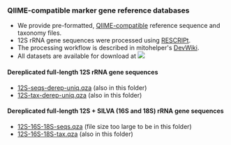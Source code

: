 ### QIIME-compatible marker gene reference databases
- We provide pre-formatted, [QIIME-compatible](https://docs.qiime2.org/2023.9/data-resources/) reference sequence and taxonomy files. 
- 12S rRNA gene sequences were processed using [RESCRIPt](https://github.com/bokulich-lab/RESCRIPt). 
- The processing workflow is described in mitohelper's [DevWiki](https://github.com/aomlomics/mitohelper/wiki/9.-Creating-QIIME-compatible-reference-databases).
- All datasets are available for download at [<img src=https://zenodo.org/badge/DOI/10.5281/zenodo.11494903.svg>](https://doi.org/10.5281/zenodo.11494903)

#### Dereplicated full-length 12S rRNA gene sequences
- [12S-seqs-derep-uniq.qza](https://doi.org/10.5281/zenodo.11494903) (also in this folder)
- [12S-tax-derep-uniq.qza](https://doi.org/10.5281/zenodo.11494903) (also in this folder)

#### Dereplicated full-length 12S + SILVA (16S and 18S) rRNA gene sequences
- [12S-16S-18S-seqs.qza](https://doi.org/10.5281/zenodo.11494903) (file size too large to be in this folder)
- [12S-16S-18S-tax.qza](https://doi.org/10.5281/zenodo.11494903) (also in this folder)

